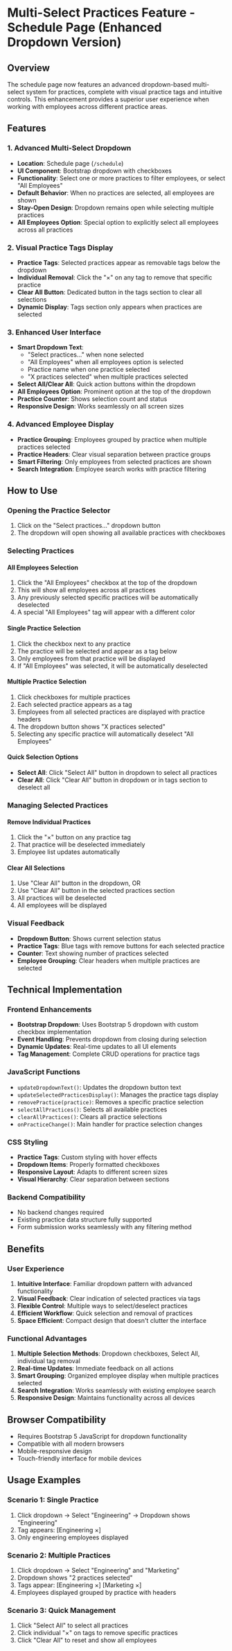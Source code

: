 # Multi-Select Practices Feature - Schedule Page (Enhanced Dropdown Version)

## Overview
The schedule page now features an advanced dropdown-based multi-select system for practices, complete with visual practice tags and intuitive controls. This enhancement provides a superior user experience when working with employees across different practice areas.

## Features

### 1. Advanced Multi-Select Dropdown
- **Location**: Schedule page (`/schedule`)
- **UI Component**: Bootstrap dropdown with checkboxes
- **Functionality**: Select one or more practices to filter employees, or select "All Employees"
- **Default Behavior**: When no practices are selected, all employees are shown
- **Stay-Open Design**: Dropdown remains open while selecting multiple practices
- **All Employees Option**: Special option to explicitly select all employees across all practices

### 2. Visual Practice Tags Display
- **Practice Tags**: Selected practices appear as removable tags below the dropdown
- **Individual Removal**: Click the "×" on any tag to remove that specific practice
- **Clear All Button**: Dedicated button in the tags section to clear all selections
- **Dynamic Display**: Tags section only appears when practices are selected

### 3. Enhanced User Interface
- **Smart Dropdown Text**: 
  - "Select practices..." when none selected
  - "All Employees" when all employees option is selected
  - Practice name when one practice selected
  - "X practices selected" when multiple practices selected
- **Select All/Clear All**: Quick action buttons within the dropdown
- **All Employees Option**: Prominent option at the top of the dropdown
- **Practice Counter**: Shows selection count and status
- **Responsive Design**: Works seamlessly on all screen sizes

### 4. Advanced Employee Display
- **Practice Grouping**: Employees grouped by practice when multiple practices selected
- **Practice Headers**: Clear visual separation between practice groups
- **Smart Filtering**: Only employees from selected practices are shown
- **Search Integration**: Employee search works with practice filtering

## How to Use

### Opening the Practice Selector
1. Click on the "Select practices..." dropdown button
2. The dropdown will open showing all available practices with checkboxes

### Selecting Practices

#### All Employees Selection
1. Click the "All Employees" checkbox at the top of the dropdown
2. This will show all employees across all practices
3. Any previously selected specific practices will be automatically deselected
4. A special "All Employees" tag will appear with a different color

#### Single Practice Selection
1. Click the checkbox next to any practice
2. The practice will be selected and appear as a tag below
3. Only employees from that practice will be displayed
4. If "All Employees" was selected, it will be automatically deselected

#### Multiple Practice Selection
1. Click checkboxes for multiple practices
2. Each selected practice appears as a tag
3. Employees from all selected practices are displayed with practice headers
4. The dropdown button shows "X practices selected"
5. Selecting any specific practice will automatically deselect "All Employees"

#### Quick Selection Options
- **Select All**: Click "Select All" button in dropdown to select all practices
- **Clear All**: Click "Clear All" button in dropdown or in tags section to deselect all

### Managing Selected Practices

#### Remove Individual Practices
1. Click the "×" button on any practice tag
2. That practice will be deselected immediately
3. Employee list updates automatically

#### Clear All Selections
1. Use "Clear All" button in the dropdown, OR
2. Use "Clear All" button in the selected practices section
3. All practices will be deselected
4. All employees will be displayed

### Visual Feedback
- **Dropdown Button**: Shows current selection status
- **Practice Tags**: Blue tags with remove buttons for each selected practice
- **Counter**: Text showing number of practices selected
- **Employee Grouping**: Clear headers when multiple practices are selected

## Technical Implementation

### Frontend Enhancements
- **Bootstrap Dropdown**: Uses Bootstrap 5 dropdown with custom checkbox implementation
- **Event Handling**: Prevents dropdown from closing during selection
- **Dynamic Updates**: Real-time updates to all UI elements
- **Tag Management**: Complete CRUD operations for practice tags

### JavaScript Functions
- `updateDropdownText()`: Updates the dropdown button text
- `updateSelectedPracticesDisplay()`: Manages the practice tags display
- `removePractice(practice)`: Removes a specific practice selection
- `selectAllPractices()`: Selects all available practices
- `clearAllPractices()`: Clears all practice selections
- `onPracticeChange()`: Main handler for practice selection changes

### CSS Styling
- **Practice Tags**: Custom styling with hover effects
- **Dropdown Items**: Properly formatted checkboxes
- **Responsive Layout**: Adapts to different screen sizes
- **Visual Hierarchy**: Clear separation between sections

### Backend Compatibility
- No backend changes required
- Existing practice data structure fully supported
- Form submission works seamlessly with any filtering method

## Benefits

### User Experience
1. **Intuitive Interface**: Familiar dropdown pattern with advanced functionality
2. **Visual Feedback**: Clear indication of selected practices via tags
3. **Flexible Control**: Multiple ways to select/deselect practices
4. **Efficient Workflow**: Quick selection and removal of practices
5. **Space Efficient**: Compact design that doesn't clutter the interface

### Functional Advantages
1. **Multiple Selection Methods**: Dropdown checkboxes, Select All, individual tag removal
2. **Real-time Updates**: Immediate feedback on all actions
3. **Smart Grouping**: Organized employee display when multiple practices selected
4. **Search Integration**: Works seamlessly with existing employee search
5. **Responsive Design**: Maintains functionality across all devices

## Browser Compatibility
- Requires Bootstrap 5 JavaScript for dropdown functionality
- Compatible with all modern browsers
- Mobile-responsive design
- Touch-friendly interface for mobile devices

## Usage Examples

### Scenario 1: Single Practice
1. Click dropdown → Select "Engineering" → Dropdown shows "Engineering"
2. Tag appears: [Engineering ×]
3. Only engineering employees displayed

### Scenario 2: Multiple Practices
1. Click dropdown → Select "Engineering" and "Marketing"
2. Dropdown shows "2 practices selected"
3. Tags appear: [Engineering ×] [Marketing ×]
4. Employees displayed grouped by practice with headers

### Scenario 3: Quick Management
1. Click "Select All" to select all practices
2. Click individual "×" on tags to remove specific practices
3. Click "Clear All" to reset and show all employees
